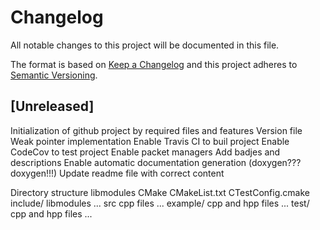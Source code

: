 # Changelog
All notable changes to this project will be documented in this file.

The format is based on [Keep a Changelog](http://keepachangelog.com/en/1.0.0/)
and this project adheres to [Semantic Versioning](http://semver.org/spec/v2.0.0.html).

## [Unreleased]
Initialization of github project by required files and features
Version file
Weak pointer implementation
Enable Travis CI to buil project
Enable CodeCov to test project
Enable packet managers
Add badjes and descriptions
Enable automatic documentation generation (doxygen??? doxygen!!!)
Update readme file with correct content

Directory structure
libmodules
  CMake
    CMakeList.txt
    CTestConfig.cmake
  include/
    libmodules
        ...
  src
    cpp files
    ...
  example/
    cpp and hpp files
    ...
  test/
    cpp and hpp files
    ...
